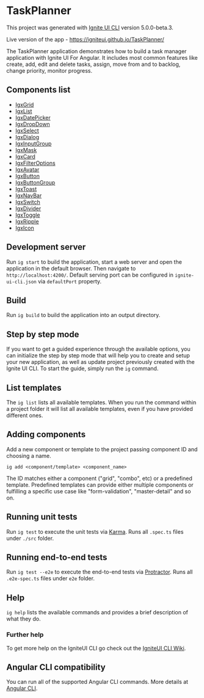 # TaskPlanner
This project was generated with [Ignite UI CLI](https://github.com/IgniteUI/igniteui-cli) version 5.0.0-beta.3.

Live version of the app - https://igniteui.github.io/TaskPlanner/

The TaskPlanner application demonstrates how to build a task manager application with Ignite UI For Angular. It includes most common features like create, add, edit and delete tasks, assign, move from and to backlog, change priority, monitor progress.

## Components list

- [IgxGrid](https://www.infragistics.com/products/ignite-ui-angular/angular/components/grid/grid.html)
- [IgxList](https://www.infragistics.com/products/ignite-ui-angular/angular/components/list.html)
- [IgxDatePicker](https://www.infragistics.com/products/ignite-ui-angular/angular/components/date_picker.html)
- [IgxDropDown](https://www.infragistics.com/products/ignite-ui-angular/angular/components/drop_down.html)
- [IgxSelect](https://www.infragistics.com/products/ignite-ui-angular/angular/components/select.html)
- [IgxDialog](https://www.infragistics.com/products/ignite-ui-angular/angular/components/dialog.html)
- [IgxInputGroup](https://www.infragistics.com/products/ignite-ui-angular/angular/components/input_group.html)
- [IgxMask](https://www.infragistics.com/products/ignite-ui-angular/angular/components/mask.html)
- [IgxCard](https://www.infragistics.com/products/ignite-ui-angular/angular/components/card.html)
- [IgxFilterOptions](https://www.infragistics.com/products/ignite-ui-angular/docs/typescript/latest/classes/igxfilteroptions.html)
- [IgxAvatar](https://www.infragistics.com/products/ignite-ui-angular/angular/components/avatar.html)
- [IgxButton](https://www.infragistics.com/products/ignite-ui-angular/angular/components/button.html)
- [IgxButtonGroup](https://www.infragistics.com/products/ignite-ui-angular/angular/components/buttongroup.html)
- [IgxToast](https://www.infragistics.com/products/ignite-ui-angular/angular/components/toast.html)
- [IgxNavBar](https://www.infragistics.com/products/ignite-ui-angular/angular/components/navbar.html)
- [IgxSwitch](https://www.infragistics.com/products/ignite-ui-angular/angular/components/switch.html) 
- [IgxDivider](https://www.infragistics.com/products/ignite-ui-angular/angular/components/divider.html)
- [IgxToggle](https://www.infragistics.com/products/ignite-ui-angular/angular/components/toggle.html)
- [IgxRipple](https://www.infragistics.com/products/ignite-ui-angular/angular/components/ripple.html)
- [IgxIcon](https://www.infragistics.com/products/ignite-ui-angular/angular/components/icon.html)

## Development server

Run `ig start` to build the application, start a web server and open the application in the default browser. Then navigate to `http://localhost:4200/`. Default serving port can be configured in `ignite-ui-cli.json` via `defaultPort` property.

## Build

Run `ig build` to build the application into an output directory.

## Step by step mode

If you want to get a guided experience through the available options, you can initialize the step by step mode that will help you to create and setup your new application, as well as update project previously created with the Ignite UI CLI. To start the guide, simply run the `ig` command.

## List templates

The `ig list` lists all available templates. When you run the command within a project folder it will list all available templates, even if you have provided different ones.

## Adding components

Add a new component or template to the project passing component ID and choosing a name.

`ig add <component/template> <component_name>`

The ID matches either a component ("grid", "combo", etc) or a predefined template. Predefined templates can provide either multiple components or fulfilling a specific use case like "form-validation", "master-detail" and so on.

## Running unit tests

Run `ig test` to execute the unit tests via [Karma](https://karma-runner.github.io). Runs all `.spec.ts` files under `./src` folder.

## Running end-to-end tests

Run `ig test --e2e` to execute the end-to-end tests via [Protractor](http://www.protractortest.org/). Runs all `.e2e-spec.ts` files under `e2e` folder.

## Help

`ig help` lists the available commands and provides a brief description of what they do.

### Further help

To get more help on the IgniteUI CLI go check out the [IgniteUI CLI Wiki](https://github.com/IgniteUI/igniteui-cli/wiki).

## Angular CLI compatibility
You can run all of the supported Angular CLI commands. More details at [Angular CLI](https://github.com/angular/angular-cli).

